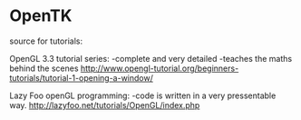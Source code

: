 # OpenTK

source for tutorials:

OpenGL 3.3 tutorial series:
-complete and very detailed
-teaches the maths behind the scenes
http://www.opengl-tutorial.org/beginners-tutorials/tutorial-1-opening-a-window/

Lazy Foo openGL programming:
-code is written in a very pressentable way.
http://lazyfoo.net/tutorials/OpenGL/index.php
